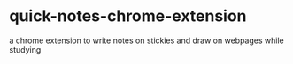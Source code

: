 # quick-notes-chrome-extension
a chrome extension to write notes on stickies and draw on webpages while studying
